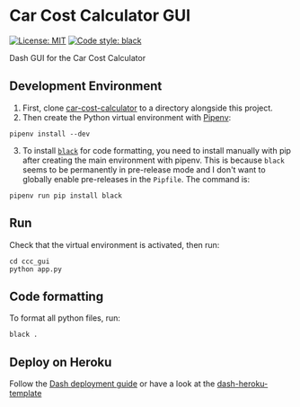 # Car Cost Calculator GUI

[![License: MIT](https://img.shields.io/badge/License-MIT-yellow.svg)](https://opensource.org/licenses/MIT)
[![Code style: black](https://img.shields.io/badge/code%20style-black-000000.svg)](https://github.com/ambv/black)

Dash GUI for the Car Cost Calculator

## Development Environment

1. First, clone [car-cost-calculator](https://github.com/DC23/car-cost-calculator) to a directory alongside this project.
2. Then create the Python virtual environment with [Pipenv](https://pipenv.readthedocs.io/en/latest/):

```shell
pipenv install --dev
```

3. To install [`black`](https://github.com/ambv/black) for code formatting, you need to install manually with pip after creating the main environment with pipenv. This is because `black` seems to be permanently in pre-release mode and I don't want to globally enable pre-releases in the `Pipfile`. The command is:

```shell
pipenv run pip install black
```

## Run

Check that the virtual environment is activated, then run:

```shell
cd ccc_gui
python app.py
```

## Code formatting

To format all python files, run:

```shell
black .
```

## Deploy on Heroku

Follow the [Dash deployment guide](https://dash.plot.ly/deployment) or have a look at the [dash-heroku-template](https://github.com/plotly/dash-heroku-template)
